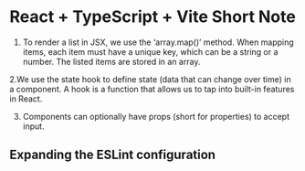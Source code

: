 # React + TypeScript + Vite Short Note

1. To render a list in JSX, we use the ‘array.map()’ method. When mapping items, each item must have a unique key, which can be a string or a number. The listed items are stored in an array.

2.We use the state hook to define state (data that can change over time) in a component. A hook is a function that allows us to tap into built-in features in React.

3. Components can optionally have props (short for properties) to accept input.

## Expanding the ESLint configuration

